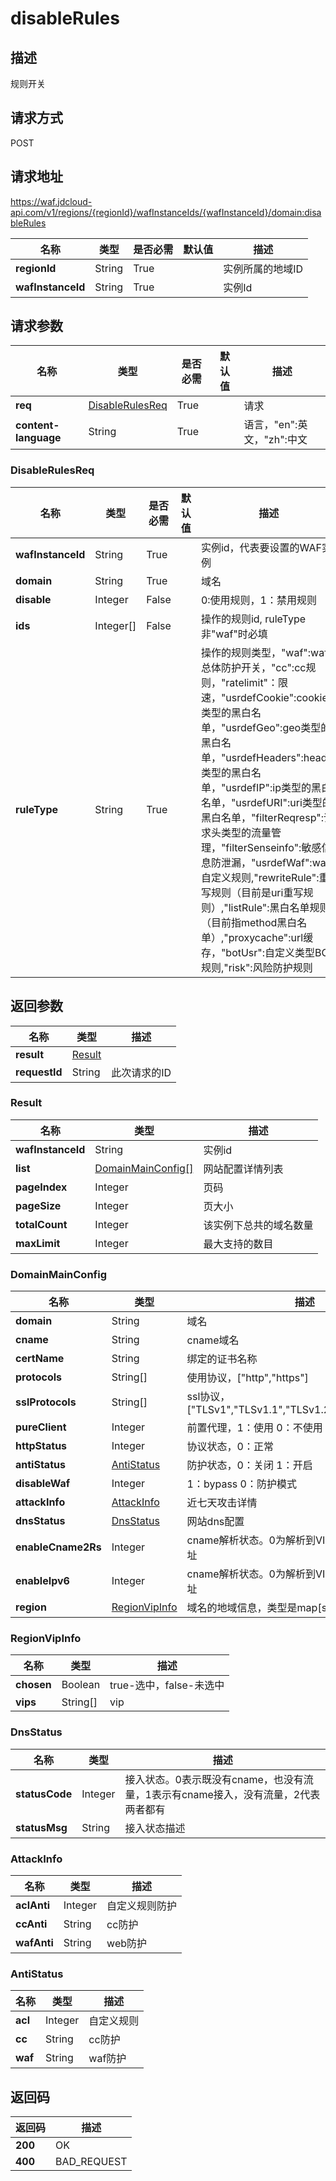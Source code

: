 # disableRules


## 描述
规则开关

## 请求方式
POST

## 请求地址
https://waf.jdcloud-api.com/v1/regions/{regionId}/wafInstanceIds/{wafInstanceId}/domain:disableRules

|名称|类型|是否必需|默认值|描述|
|---|---|---|---|---|
|**regionId**|String|True| |实例所属的地域ID|
|**wafInstanceId**|String|True| |实例Id|

## 请求参数
|名称|类型|是否必需|默认值|描述|
|---|---|---|---|---|
|**req**|[DisableRulesReq](disablerules#disablerulesreq)|True| |请求|
|**content-language**|String|True| |语言，"en":英文，"zh":中文|

### <div id="disablerulesreq">DisableRulesReq</div>
|名称|类型|是否必需|默认值|描述|
|---|---|---|---|---|
|**wafInstanceId**|String|True| |实例id，代表要设置的WAF实例|
|**domain**|String|True| |域名|
|**disable**|Integer|False| |0:使用规则，1：禁用规则|
|**ids**|Integer[]|False| |操作的规则id, ruleType非"waf"时必填|
|**ruleType**|String|True| |操作的规则类型，"waf":waf总体防护开关，"cc":cc规则，"ratelimit"：限速，"usrdefCookie":cookie类型的黑白名单，"usrdefGeo":geo类型的黑白名单，"usrdefHeaders":header类型的黑白名单，"usrdefIP":ip类型的黑白名单，"usrdefURI":uri类型的黑白名单，"filterReqresp":请求头类型的流量管理，"filterSenseinfo":敏感信息防泄漏，"usrdefWaf":waf自定义规则,"rewriteRule":重写规则（目前是uri重写规则）,"listRule":黑白名单规则（目前指method黑白名单）,"proxycache":url缓存，"botUsr":自定义类型BOT规则,"risk":风险防护规则|

## 返回参数
|名称|类型|描述|
|---|---|---|
|**result**|[Result](disablerules#result)| |
|**requestId**|String|此次请求的ID|

### <div id="result">Result</div>
|名称|类型|描述|
|---|---|---|
|**wafInstanceId**|String|实例id|
|**list**|[DomainMainConfig[]](disablerules#domainmainconfig)|网站配置详情列表|
|**pageIndex**|Integer|页码|
|**pageSize**|Integer|页大小|
|**totalCount**|Integer|该实例下总共的域名数量|
|**maxLimit**|Integer|最大支持的数目|
### <div id="domainmainconfig">DomainMainConfig</div>
|名称|类型|描述|
|---|---|---|
|**domain**|String|域名|
|**cname**|String|cname域名|
|**certName**|String|绑定的证书名称|
|**protocols**|String[]|使用协议，["http","https"]|
|**sslProtocols**|String[]|ssl协议，["TLSv1","TLSv1.1","TLSv1.2","SSLv2","SSLv3"]|
|**pureClient**|Integer|前置代理，1：使用 0：不使用|
|**httpStatus**|Integer|协议状态，0：正常|
|**antiStatus**|[AntiStatus](disablerules#antistatus)|防护状态，0：关闭 1：开启|
|**disableWaf**|Integer|1：bypass 0：防护模式|
|**attackInfo**|[AttackInfo](disablerules#attackinfo)|近七天攻击详情|
|**dnsStatus**|[DnsStatus](disablerules#dnsstatus)|网站dns配置|
|**enableCname2Rs**|Integer|cname解析状态。0为解析到VIP，1为解析到回源地址|
|**enableIpv6**|Integer|cname解析状态。0为解析到VIP，1为解析到回源地址|
|**region**|[RegionVipInfo](disablerules#regionvipinfo)|域名的地域信息，类型是map[string]regionVipInfo|
### <div id="regionvipinfo">RegionVipInfo</div>
|名称|类型|描述|
|---|---|---|
|**chosen**|Boolean|true-选中，false-未选中|
|**vips**|String[]|vip|
### <div id="dnsstatus">DnsStatus</div>
|名称|类型|描述|
|---|---|---|
|**statusCode**|Integer|接入状态。0表示既没有cname，也没有流量，1表示有cname接入，没有流量，2代表两者都有|
|**statusMsg**|String|接入状态描述|
### <div id="attackinfo">AttackInfo</div>
|名称|类型|描述|
|---|---|---|
|**aclAnti**|Integer|自定义规则防护|
|**ccAnti**|String|cc防护|
|**wafAnti**|String|web防护|
### <div id="antistatus">AntiStatus</div>
|名称|类型|描述|
|---|---|---|
|**acl**|Integer|自定义规则|
|**cc**|String|cc防护|
|**waf**|String|waf防护|

## 返回码
|返回码|描述|
|---|---|
|**200**|OK|
|**400**|BAD_REQUEST|
